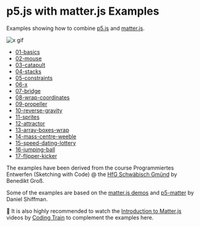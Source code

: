 p5.js with matter.js Examples
=============================

Examples showing how to combine [p5.js](https://p5js.org/) and [matter.js](http://brm.io/matter-js/).

![x gif](https://user-images.githubusercontent.com/480224/44387710-8bf17e80-a526-11e8-972d-43b6e305765e.gif)

* [01-basics](https://b-g.github.io/p5-matter-examples/01-basics)
* [02-mouse](https://b-g.github.io/p5-matter-examples/02-mouse)
* [03-catapult](https://b-g.github.io/p5-matter-examples/03-catapult)
* [04-stacks](https://b-g.github.io/p5-matter-examples/04-stacks)
* [05-constraints](https://b-g.github.io/p5-matter-examples/05-constraints)
* [06-x](https://b-g.github.io/p5-matter-examples/06-x)
* [07-bridge](https://b-g.github.io/p5-matter-examples/07-bridge)
* [08-wrap-coordinates](https://b-g.github.io/p5-matter-examples/08-wrap-coordinates)
* [09-propeller](https://b-g.github.io/p5-matter-examples/09-propeller)
* [10-reverse-gravity](https://b-g.github.io/p5-matter-examples/10-reverse-gravity)
* [11-sprites](https://b-g.github.io/p5-matter-examples/11-sprites)
* [12-attractor](https://b-g.github.io/p5-matter-examples/12-attractor)
* [13-array-boxes-wrap](https://b-g.github.io/p5-matter-examples/13-array-boxes-wrap)
* [14-mass-centre-weeble](https://b-g.github.io/p5-matter-examples/14-mass-centre-weeble)
* [15-speed-dating-lottery](https://b-g.github.io/p5-matter-examples/15-speed-dating-lottery)
* [16-jumping-ball](https://b-g.github.io/p5-matter-examples/16-jumping-ball)
* [17-flipper-kicker](https://b-g.github.io/p5-matter-examples/17-flipper-kicker)


The examples have been derived from the course Programmiertes Entwerfen (Sketching with Code) @ the [HfG Schwäbisch Gmünd](https://twitter.com/hfggmuend_x/) by Benedikt Groß.

Some of the examples are based on the [matter.js demos](http://brm.io/matter-js/demo) and [p5-matter](https://github.com/shiffman/p5-matter) by Daniel Shiffman.

👀 It is also highly recommended to watch the [Introduction to Matter.js](https://www.youtube.com/watch?v=urR596FsU68&index=21&t=0s&list=PLRqwX-V7Uu6akvoNKE4GAxf6ZeBYoJ4uh) videos by [Coding Train](https://thecodingtrain.com/) to complement the examples here.
